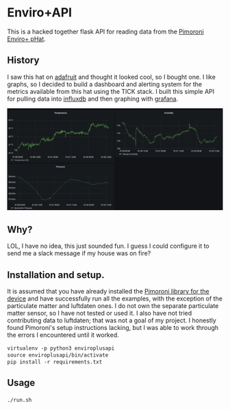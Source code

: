 # Enviro+API
 This is a hacked together flask API for reading data from the [Pimoroni Enviro+
pHat](https://shop.pimoroni.com/products/enviro).

## History
I saw this hat on [adafruit](https://www.adafruit.com/) and thought it looked
cool, so I bought one.  I like graphs, so I decided to build a dashboard and
alerting system for the metrics available from this hat using the TICK
stack.  I built this simple API for pulling data into [influxdb](https://www.influxdata.com/)
and then graphing with [grafana](https://grafana.com/).

![Screenshot from Grafana](grafana_screenshot.png)

## Why?
LOL, I have no idea, this just sounded fun.  I guess I could configure it to
send me a slack message if my house was on fire?

## Installation and setup.
It is assumed that you have already installed the [Pimoroni library for the
device](https://github.com/pimoroni/enviroplus-python) and have successfully
run all the examples, with the exception of the particulate matter and
luftdaten ones.  I do not own the separate particulate matter sensor, so I have
not tested or used it.  I also have not tried contributing data to luftdaten;
that was not a goal of my project.  I honestly found Pimoroni's setup
instructions lacking, but I was able to work through the errors I encountered
until it worked.



```
virtualenv -p python3 enviroplusapi
source enviroplusapi/bin/activate
pip install -r requirements.txt
```

## Usage
```./run.sh```
